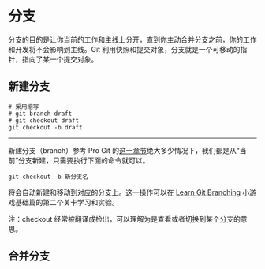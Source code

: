 # 分支

分支的目的是让你当前的工作和主线上分开，直到你主动合并分支之前，你的工作和开发将不会影响到主线。Git 利用快照和提交对象，分支就是一个可移动的指针，指向了某一个提交对象。

## 新建分支

``` shell
# 采用缩写
# git branch draft
# git checkout draft
git checkout -b draft
```

---

新建分支（branch）参考 Pro Git 的[这一章节](https://git-scm.com/book/zh/v2/Git-%E5%88%86%E6%94%AF-%E5%88%86%E6%94%AF%E7%9A%84%E6%96%B0%E5%BB%BA%E4%B8%8E%E5%90%88%E5%B9%B6)绝大多少情况下，我们都是从“当前”分支新建，只需要执行下面的命令就可以。

``` 
git checkout -b 新分支名
```

将会自动新建和移动到对应的分支上。这一操作可以在 [Learn Git Branching](https://learngitbranching.js.org/?locale=zh_CN) 小游戏基础篇的第二个关卡学习和实验。

注：checkout 经常被翻译成检出，可以理解为是查看或者切换到某个分支的意思。

## 合并分支
